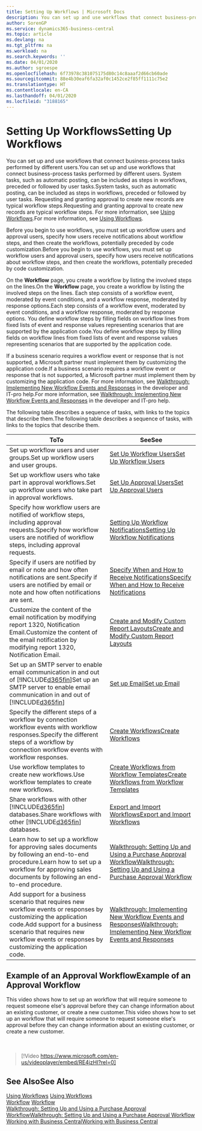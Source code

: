 ```yaml
---
title: Setting Up Workflows | Microsoft Docs
description: You can set up and use workflows that connect business-process tasks performed by different users. System tasks, such as automatic posting, can be included as steps in workflows, preceded or followed by user tasks. Requesting and granting approval to create new records are typical workflow steps.
author: SorenGP
ms.service: dynamics365-business-central
ms.topic: article
ms.devlang: na
ms.tgt_pltfrm: na
ms.workload: na
ms.search.keywords: ''
ms.date: 04/01/2020
ms.author: sgroespe
ms.openlocfilehash: 6f73978c381075175d80c14c8aaaf2d66cb60ade
ms.sourcegitcommit: 88e4b30eaf6fa32af0c1452ce2f85ff1111c75e2
ms.translationtype: HT
ms.contentlocale: en-CA
ms.lasthandoff: 04/01/2020
ms.locfileid: "3188165"
---
```

# <a name="setting-up-workflows"></a><span data-ttu-id="90f92-105">Setting Up Workflows</span><span class="sxs-lookup"><span data-stu-id="90f92-105">Setting Up Workflows</span></span>
<span data-ttu-id="90f92-106">You can set up and use workflows that connect business-process tasks performed by different users.</span><span class="sxs-lookup"><span data-stu-id="90f92-106">You can set up and use workflows that connect business-process tasks performed by different users.</span></span> <span data-ttu-id="90f92-107">System tasks, such as automatic posting, can be included as steps in workflows, preceded or followed by user tasks.</span><span class="sxs-lookup"><span data-stu-id="90f92-107">System tasks, such as automatic posting, can be included as steps in workflows, preceded or followed by user tasks.</span></span> <span data-ttu-id="90f92-108">Requesting and granting approval to create new records are typical workflow steps.</span><span class="sxs-lookup"><span data-stu-id="90f92-108">Requesting and granting approval to create new records are typical workflow steps.</span></span> <span data-ttu-id="90f92-109">For more information, see [Using Workflows](across-use-workflows.md).</span><span class="sxs-lookup"><span data-stu-id="90f92-109">For more information, see [Using Workflows](across-use-workflows.md).</span></span>  

 <span data-ttu-id="90f92-110">Before you begin to use workflows, you must set up workflow users and approval users, specify how users receive notifications about workflow steps, and then create the workflows, potentially preceded by code customization.</span><span class="sxs-lookup"><span data-stu-id="90f92-110">Before you begin to use workflows, you must set up workflow users and approval users, specify how users receive notifications about workflow steps, and then create the workflows, potentially preceded by code customization.</span></span>  

 <span data-ttu-id="90f92-111">On the **Workflow** page, you create a workflow by listing the involved steps on the lines.</span><span class="sxs-lookup"><span data-stu-id="90f92-111">On the **Workflow** page, you create a workflow by listing the involved steps on the lines.</span></span> <span data-ttu-id="90f92-112">Each step consists of a workflow event, moderated by event conditions, and a workflow response, moderated by response options.</span><span class="sxs-lookup"><span data-stu-id="90f92-112">Each step consists of a workflow event, moderated by event conditions, and a workflow response, moderated by response options.</span></span> <span data-ttu-id="90f92-113">You define workflow steps by filling fields on workflow lines from fixed lists of event and response values representing scenarios that are supported by the application code.</span><span class="sxs-lookup"><span data-stu-id="90f92-113">You define workflow steps by filling fields on workflow lines from fixed lists of event and response values representing scenarios that are supported by the application code.</span></span>  

 <span data-ttu-id="90f92-114">If a business scenario requires a workflow event or response that is not supported, a Microsoft partner must implement them by customizing the application code.</span><span class="sxs-lookup"><span data-stu-id="90f92-114">If a business scenario requires a workflow event or response that is not supported, a Microsoft partner must implement them by customizing the application code.</span></span> <span data-ttu-id="90f92-115">For more information, see [Walkthrough: Implementing New Workflow Events and Responses](/dynamics-nav/Walkthrough--Implementing-New-Workflow-Events-and-Responses) in the developer and IT-pro help.</span><span class="sxs-lookup"><span data-stu-id="90f92-115">For more information, see [Walkthrough: Implementing New Workflow Events and Responses](/dynamics-nav/Walkthrough--Implementing-New-Workflow-Events-and-Responses) in the developer and IT-pro help.</span></span>

 <span data-ttu-id="90f92-116">The following table describes a sequence of tasks, with links to the topics that describe them.</span><span class="sxs-lookup"><span data-stu-id="90f92-116">The following table describes a sequence of tasks, with links to the topics that describe them.</span></span>  

|<span data-ttu-id="90f92-117">**To**</span><span class="sxs-lookup"><span data-stu-id="90f92-117">**To**</span></span>|<span data-ttu-id="90f92-118">**See**</span><span class="sxs-lookup"><span data-stu-id="90f92-118">**See**</span></span>|  
|------------|-------------|  
|<span data-ttu-id="90f92-119">Set up workflow users and user groups.</span><span class="sxs-lookup"><span data-stu-id="90f92-119">Set up workflow users and user groups.</span></span>|[<span data-ttu-id="90f92-120">Set Up Workflow Users</span><span class="sxs-lookup"><span data-stu-id="90f92-120">Set Up Workflow Users</span></span>](across-how-to-set-up-workflow-users.md)|  
|<span data-ttu-id="90f92-121">Set up workflow users who take part in approval workflows.</span><span class="sxs-lookup"><span data-stu-id="90f92-121">Set up workflow users who take part in approval workflows.</span></span>|[<span data-ttu-id="90f92-122">Set Up Approval Users</span><span class="sxs-lookup"><span data-stu-id="90f92-122">Set Up Approval Users</span></span>](across-how-to-set-up-approval-users.md)|  
|<span data-ttu-id="90f92-123">Specify how workflow users are notified of workflow steps, including approval requests.</span><span class="sxs-lookup"><span data-stu-id="90f92-123">Specify how workflow users are notified of workflow steps, including approval requests.</span></span>|[<span data-ttu-id="90f92-124">Setting Up Workflow Notifications</span><span class="sxs-lookup"><span data-stu-id="90f92-124">Setting Up Workflow Notifications</span></span>](across-setting-up-workflow-notifications.md)|  
|<span data-ttu-id="90f92-125">Specify if users are notified by email or note and how often notifications are sent.</span><span class="sxs-lookup"><span data-stu-id="90f92-125">Specify if users are notified by email or note and how often notifications are sent.</span></span>|[<span data-ttu-id="90f92-126">Specify When and How to Receive Notifications</span><span class="sxs-lookup"><span data-stu-id="90f92-126">Specify When and How to Receive Notifications</span></span>](across-how-to-specify-when-and-how-to-receive-notifications.md)|  
|<span data-ttu-id="90f92-127">Customize the content of the email notification by modifying report 1320, Notification Email.</span><span class="sxs-lookup"><span data-stu-id="90f92-127">Customize the content of the email notification by modifying report 1320, Notification Email.</span></span>|[<span data-ttu-id="90f92-128">Create and Modify Custom Report Layouts</span><span class="sxs-lookup"><span data-stu-id="90f92-128">Create and Modify Custom Report Layouts</span></span>](ui-how-create-custom-report-layout.md)|  
|<span data-ttu-id="90f92-129">Set up an SMTP server to enable email communication in and out of [!INCLUDE[d365fin](includes/d365fin_md.md)]</span><span class="sxs-lookup"><span data-stu-id="90f92-129">Set up an SMTP server to enable email communication in and out of [!INCLUDE[d365fin](includes/d365fin_md.md)]</span></span>|[<span data-ttu-id="90f92-130">Set up Email</span><span class="sxs-lookup"><span data-stu-id="90f92-130">Set up Email</span></span>](admin-how-setup-email.md)|
|<span data-ttu-id="90f92-131">Specify the different steps of a workflow by connection workflow events with workflow responses.</span><span class="sxs-lookup"><span data-stu-id="90f92-131">Specify the different steps of a workflow by connection workflow events with workflow responses.</span></span>|[<span data-ttu-id="90f92-132">Create Workflows</span><span class="sxs-lookup"><span data-stu-id="90f92-132">Create Workflows</span></span>](across-how-to-create-workflows.md)|  
|<span data-ttu-id="90f92-133">Use workflow templates to create new workflows.</span><span class="sxs-lookup"><span data-stu-id="90f92-133">Use workflow templates to create new workflows.</span></span>|[<span data-ttu-id="90f92-134">Create Workflows from Workflow Templates</span><span class="sxs-lookup"><span data-stu-id="90f92-134">Create Workflows from Workflow Templates</span></span>](across-how-to-create-workflows-from-workflow-templates.md)|  
|<span data-ttu-id="90f92-135">Share workflows with other [!INCLUDE[d365fin](includes/d365fin_md.md)] databases.</span><span class="sxs-lookup"><span data-stu-id="90f92-135">Share workflows with other [!INCLUDE[d365fin](includes/d365fin_md.md)] databases.</span></span>|[<span data-ttu-id="90f92-136">Export and Import Workflows</span><span class="sxs-lookup"><span data-stu-id="90f92-136">Export and Import Workflows</span></span>](across-how-to-export-and-import-workflows.md)|  
|<span data-ttu-id="90f92-137">Learn how to set up a workflow for approving sales documents by following an end-to-end procedure.</span><span class="sxs-lookup"><span data-stu-id="90f92-137">Learn how to set up a workflow for approving sales documents by following an end-to-end procedure.</span></span>|[<span data-ttu-id="90f92-138">Walkthrough: Setting Up and Using a Purchase Approval Workflow</span><span class="sxs-lookup"><span data-stu-id="90f92-138">Walkthrough: Setting Up and Using a Purchase Approval Workflow</span></span>](walkthrough-setting-up-and-using-a-purchase-approval-workflow.md)|  
|<span data-ttu-id="90f92-139">Add support for a business scenario that requires new workflow events or responses by customizing the application code.</span><span class="sxs-lookup"><span data-stu-id="90f92-139">Add support for a business scenario that requires new workflow events or responses by customizing the application code.</span></span>|[<span data-ttu-id="90f92-140">Walkthrough: Implementing New Workflow Events and Responses</span><span class="sxs-lookup"><span data-stu-id="90f92-140">Walkthrough: Implementing New Workflow Events and Responses</span></span>](/dynamics-nav/Walkthrough--Implementing-New-Workflow-Events-and-Responses)|  

## <a name="example-of-an-approval-workflow"></a><span data-ttu-id="90f92-141">Example of an Approval Workflow</span><span class="sxs-lookup"><span data-stu-id="90f92-141">Example of an Approval Workflow</span></span>
<span data-ttu-id="90f92-142">This video shows how to set up an workflow that will require someone to request someone else's approval before they can change information about an existing customer, or create a new customer.</span><span class="sxs-lookup"><span data-stu-id="90f92-142">This video shows how to set up an workflow that will require someone to request someone else's approval before they can change information about an existing customer, or create a new customer.</span></span>  
<br><br>  

> [!Video https://www.microsoft.com/en-us/videoplayer/embed/RE4jzHI?rel=0]

## <a name="see-also"></a><span data-ttu-id="90f92-143">See Also</span><span class="sxs-lookup"><span data-stu-id="90f92-143">See Also</span></span>  
 <span data-ttu-id="90f92-144">[Using Workflows](across-use-workflows.md) </span><span class="sxs-lookup"><span data-stu-id="90f92-144">[Using Workflows](across-use-workflows.md) </span></span>  
 <span data-ttu-id="90f92-145">[Workflow](across-workflow.md) </span><span class="sxs-lookup"><span data-stu-id="90f92-145">[Workflow](across-workflow.md) </span></span>  
 [<span data-ttu-id="90f92-146">Walkthrough: Setting Up and Using a Purchase Approval Workflow</span><span class="sxs-lookup"><span data-stu-id="90f92-146">Walkthrough: Setting Up and Using a Purchase Approval Workflow</span></span>](walkthrough-setting-up-and-using-a-purchase-approval-workflow.md)  
 [<span data-ttu-id="90f92-147">Working with Business Central</span><span class="sxs-lookup"><span data-stu-id="90f92-147">Working with Business Central</span></span>](ui-work-product.md)
